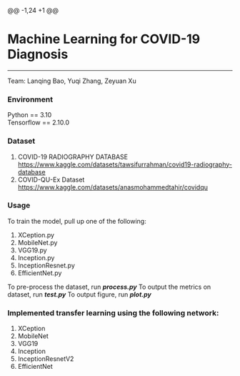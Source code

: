 @@ -1,24 +1 @@

# **Machine Learning for COVID-19 Diagnosis**

---
Team: Lanqing Bao, Yuqi Zhang, Zeyuan Xu

### Environment
Python == 3.10  
Tensorflow == 2.10.0

### Dataset
1. COVID-19 RADIOGRAPHY DATABASE https://www.kaggle.com/datasets/tawsifurrahman/covid19-radiography-database
2. COVID-QU-Ex Dataset https://www.kaggle.com/datasets/anasmohammedtahir/covidqu

### Usage 

To train the model, pull up one of the following:
1. XCeption.py
2. MobileNet.py
3. VGG19.py
4. Inception.py
5. InceptionResnet.py
6. EfficientNet.py

To pre-process the dataset, run ***process.py***
To output the metrics on dataset, run ***test.py***
To output figure, run ***plot.py***

### Implemented transfer learning using the following network:

1. XCeption 
2. MobileNet
3. VGG19
4. Inception
5. InceptionResnetV2
6. EfficientNet
